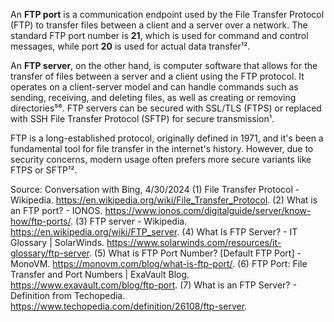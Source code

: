 An **FTP port** is a communication endpoint used by the File Transfer Protocol (FTP) to transfer files between a client and a server over a network. The standard FTP port number is **21**, which is used for command and control messages, while port **20** is used for actual data transfer¹².

An **FTP server**, on the other hand, is computer software that allows for the transfer of files between a server and a client using the FTP protocol. It operates on a client-server model and can handle commands such as sending, receiving, and deleting files, as well as creating or removing directories⁵⁶. FTP servers can be secured with SSL/TLS (FTPS) or replaced with SSH File Transfer Protocol (SFTP) for secure transmission¹.

FTP is a long-established protocol, originally defined in 1971, and it's been a fundamental tool for file transfer in the internet's history. However, due to security concerns, modern usage often prefers more secure variants like FTPS or SFTP¹².

Source: Conversation with Bing, 4/30/2024
(1) File Transfer Protocol - Wikipedia. https://en.wikipedia.org/wiki/File_Transfer_Protocol.
(2) What is an FTP port? - IONOS. https://www.ionos.com/digitalguide/server/know-how/ftp-ports/.
(3) FTP server - Wikipedia. https://en.wikipedia.org/wiki/FTP_server.
(4) What Is FTP Server? - IT Glossary | SolarWinds. https://www.solarwinds.com/resources/it-glossary/ftp-server.
(5) What is FTP Port Number? [Default FTP Port] - MonoVM. https://monovm.com/blog/what-is-ftp-port/.
(6) FTP Port: File Transfer and Port Numbers | ExaVault Blog. https://www.exavault.com/blog/ftp-port.
(7) What is an FTP Server? - Definition from Techopedia. https://www.techopedia.com/definition/26108/ftp-server.
